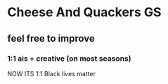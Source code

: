 # Cheese And Quackers GS
## feel free to improve
### 1:1 ais + creative (on most seasons)
NOW ITS 1:1
Black lives matter
